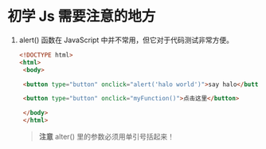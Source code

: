 # 初学 Js 需要注意的地方

1. alert() 函数在 JavaScript 中并不常用，但它对于代码测试非常方便。
   
   ~~~ html
   <!DOCTYPE html>
   <html>
	<body>

	<button type="button" onclick="alert('halo world')">say halo</button>

	<button type="button" onclick="myFunction()">点击这里</button>

	</body>
	</html>
   ~~~
  
   > **注意**
   > alter() 里的参数必须用单引号括起来！


